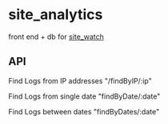 # site_analytics

front end + db for [site_watch](https://github.com/jlxc106/site_watch)


## API
Find Logs from IP addresses
"/findByIP/:ip"

Find Logs from single date
"findByDate/:date"

Find Logs between dates
"findByDates/:date"

